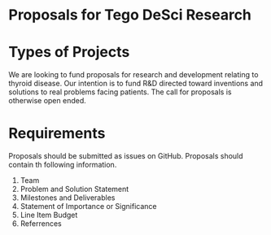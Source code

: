 # Proposals for Tego DeSci Research

# Types of Projects

We are looking to fund proposals for research and development relating to thyroid disease. Our intention is to fund R&D directed toward inventions and solutions to real problems facing patients. The call for proposals is otherwise open ended.

# Requirements

Proposals should be submitted as issues on GitHub. Proposals should contain th following information.

1. Team
2. Problem and Solution Statement
3. Milestones and Deliverables
4. Statement of Importance or Significance
5. Line Item Budget
6. Referrences


